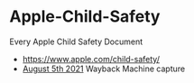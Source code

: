 # Apple-Child-Safety
Every Apple Child Safety Document 

* https://www.apple.com/child-safety/
* [August 5th 2021](https://web.archive.org/web/20210805191220/https://www.apple.com/child-safety/) Wayback Machine capture 

